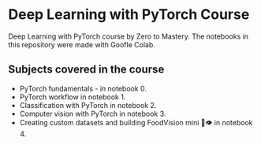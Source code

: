 # Deep Learning with PyTorch Course

Deep Learning with PyTorch course by Zero to Mastery. The notebooks in this repository were made with Goofle Colab.

## Subjects covered in the course

* PyTorch fundamentals - in notebook 0.
* PyTorch workflow in notebook 1.
* Classification with PyTorch in notebook 2.
* Computer vision with PyTorch in notebook 3.
* Creating custom datasets and building FoodVision mini 🍔👁 in notebook 4.
